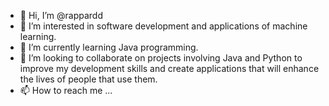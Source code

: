 - 👋 Hi, I’m @rappardd
- 👀 I’m interested in software development and applications of machine learning.
- 🌱 I’m currently learning Java programming.
- 💞️ I’m looking to collaborate on projects involving Java and Python to improve my development skills and create applications that will enhance the lives of people that use them.
- 📫 How to reach me ...

<!---
dr1226/dr1226 is a ✨ special ✨ repository because its `README.md` (this file) appears on your GitHub profile.
You can click the Preview link to take a look at your changes.
--->
